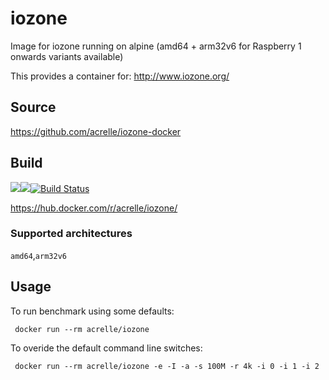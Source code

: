 # iozone

Image for iozone running on alpine (amd64 + arm32v6 for Raspberry 1 onwards variants available)

This provides a container for: http://www.iozone.org/

## Source
https://github.com/acrelle/iozone-docker

## Build

[![](https://images.microbadger.com/badges/version/acrelle/iozone.svg)](https://microbadger.com/images/acrelle/iozone "Get your own version badge on microbadger.com")[![](https://images.microbadger.com/badges/image/acrelle/iozone.svg)](https://microbadger.com/images/acrelle/iozone "Get your own image badge on microbadger.com")[![Build Status](https://travis-ci.com/acrelle/iozone-docker.svg?branch=master)](https://travis-ci.com/acrelle/iozone-docker)

https://hub.docker.com/r/acrelle/iozone/

### Supported architectures

`amd64`,`arm32v6`

## Usage

To run benchmark using some defaults:
```
 docker run --rm acrelle/iozone 
```

To overide the default command line switches:

```
 docker run --rm acrelle/iozone -e -I -a -s 100M -r 4k -i 0 -i 1 -i 2
```


